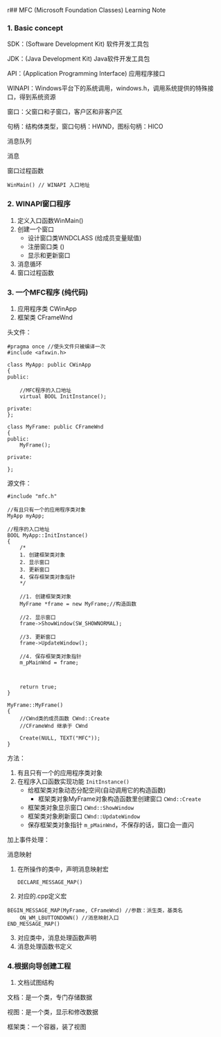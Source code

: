 r## MFC (Microsoft Foundation Classes) Learning Note

### 1. Basic concept

SDK：(Software Development Kit) 软件开发工具包

JDK：(Java Development Kit) Java软件开发工具包

API：(Application Programming Interface) 应用程序接口

WINAPI：Windows平台下的系统调用，windows.h，调用系统提供的特殊接口，得到系统资源

窗口：父窗口和子窗口，客户区和非客户区

句柄：结构体类型，窗口句柄：HWND，图标句柄：HICO

消息队列

消息

窗口过程函数

` WinMain() // WINAPI 入口地址 `

### 2. WINAPI窗口程序

1. 定义入口函数WinMain()
2. 创建一个窗口
    + 设计窗口类WNDCLASS (给成员变量赋值)
    + 注册窗口类 ()
    + 显示和更新窗口
3. 消息循环
4. 窗口过程函数

### 3. 一个MFC程序 (纯代码)

1. 应用程序类 CWinApp
2. 框架类 CFrameWnd

头文件：

```
#pragma once //使头文件只被编译一次
#include <afxwin.h>

class MyApp: public CWinApp 
{
public:

	//MFC程序的入口地址
	virtual BOOL InitInstance();

private:
};

class MyFrame: public CFrameWnd
{
public:
	MyFrame();

private:

};

```

源文件：

```
#include "mfc.h"

//有且只有一个的应用程序类对象
MyApp myApp;

//程序的入口地址
BOOL MyApp::InitInstance()
{
	/*
	1. 创建框架类对象
	2. 显示窗口
	3. 更新窗口
	4. 保存框架类对象指针
	*/

	//1. 创建框架类对象
	MyFrame *frame = new MyFrame;//构造函数

	//2. 显示窗口
	frame->ShowWindow(SW_SHOWNORMAL);

	//3. 更新窗口
	frame->UpdateWindow();

	//4. 保存框架类对象指针
	m_pMainWnd = frame;



	return true;
}

MyFrame::MyFrame()
{
	//CWnd类的成员函数 CWnd::Create
	//CFrameWnd 继承于 CWnd

	Create(NULL, TEXT("MFC"));
}
```
方法：

1. 有且只有一个的应用程序类对象
2. 在程序入口函数实现功能 ` InitInstance() `
   + 给框架类对象动态分配空间(自动调用它的构造函数)
     + 框架类对象MyFrame对象构造函数里创建窗口 ` CWnd::Create `
   + 框架类对象显示窗口 ` CWnd::ShowWindow `
   + 框架类对象刷新窗口 ` CWnd::UpdateWindow `
   + 保存框架类对象指针 ` m_pMainWnd `，不保存的话，窗口会一直闪

加上事件处理：

消息映射
1. 在所操作的类中，声明消息映射宏

    ` DECLARE_MESSAGE_MAP() `
2. 对应的.cpp定义宏

```
BEGIN_MESSAGE_MAP(MyFrame, CFrameWnd) //参数：派生类，基类名
	ON_WM_LBUTTONDOWN() //消息映射入口
END_MESSAGE_MAP()
```
3. 对应类中，消息处理函数声明
4. 消息处理函数书定义

### 4.根据向导创建工程

1. 文档试图结构

文档：是一个类，专门存储数据

视图：是一个类，显示和修改数据

框架类：一个容器，装了视图


